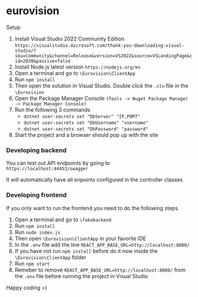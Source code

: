 # eurovision

Setup

1. Install Visual Studio 2022 Community Edition `https://visualstudio.microsoft.com/thank-you-downloading-visual-studio/?sku=Community&channel=Release&version=VS2022&source=VSLandingPage&cid=2030&passive=false`
2. Install Node.js latest version `https://nodejs.org/en`
3. Open a terminal and go to `\Eurovision\ClientApp`
4. Run `npm install`
5. Then open the solution in Visual Studio. Double click the `.sln` file in the `\Eurovision`
6. Open the Package Manager Console `(Tools -> Nuget Package Manager -> Package Manager Console)`
7. Run the following 3 commands
    - `dotnet user-secrets set "DbServer" "IP,PORT"`
    - `dotnet user-secrets set "DbUsername" "username"`
    - `dotnet user-secrets set "DbPassword" "password"`
8. Start the project and a browser should pop up with the site

### Developing backend

You can test out API endpoints by going to 
`https://localhost:44453/swagger`

It will automatically have all enpoints configured in the controller classes


### Developing frontend

If you only want to run the frontend you need to do the following steps

1. Open a terminal and go to `\fakebackend`
2. Run `npm install`
3. Run `node index.js`
4. Then open `\Eurovision\ClientApp` in your favorite IDE
5. In the `.env` file add the line `REACT_APP_BASE_URL=http://localhost:8000/`
6. If you have not run `npm install` before do it now inside the `\Eurovision\ClientApp` folder
7. Run `npm start`
8. Remeber to remove `REACT_APP_BASE_URL=http://localhost:8000/` from the `.env` file before running the project in Visual Studio



Happy coding =)
